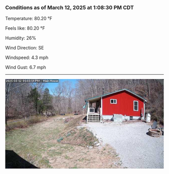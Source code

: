 ### Conditions as of March 12, 2025 at 1:08:30 PM CDT 

Temperature: 80.20 &deg;F

Feels like: 80.20 &deg;F

Humidity: 26%

Wind Direction: SE

Windspeed: 4.3 mph

Wind Gust: 6.7 mph

---

<img src="./images/latest.jpeg"/>

